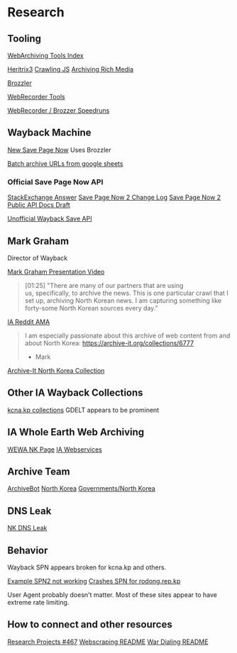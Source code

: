# Research




## Tooling

[WebArchiving Tools Index](https://docs.archivebox.io/en/latest/Web-Archiving-Community.html)

[Heritrix3](https://github.com/internetarchive/heritrix3)
[Crawling JS](https://github.com/internetarchive/heritrix3/wiki/crawling-JavaScript)
[Archiving Rich Media](https://github.com/internetarchive/heritrix3/wiki/Archiving-Rich-Media-Content)


[Brozzler](https://github.com/internetarchive/brozzler)

[WebRecorder Tools](https://webrecorder.net/tools)


[WebRecorder / Brozzer Speedruns](https://ws-dl.blogspot.com/2022/03/2022-03-02-web-archiving-speedruns.html)



## Wayback Machine


[New Save Page Now](http://blog.archive.org/2019/10/23/the-wayback-machines-save-page-now-is-new-and-improved/)
Uses Brozzler


[Batch archive URLs from google sheets](https://archive.org/services/wayback-gsheets/)


### Official Save Page Now API
[StackExchange Answer](https://webapps.stackexchange.com/questions/151299/does-the-internet-wayback-machine-api-support-adding-a-link-to-scrape/151360#151360)
[Save Page Now 2 Change Log](https://docs.google.com/document/d/19RJsRncGUw2qHqGGg9lqYZYf7KKXMDL1Mro5o1Qw6QI/edit)
[Save Page Now 2 Public API Docs Draft](https://docs.google.com/document/d/1Nsv52MvSjbLb2PCpHlat0gkzw0EvtSgpKHu4mk0MnrA/edit)


[Unofficial Wayback Save API](https://github.com/akamhy/waybackpy)


## Mark Graham
Director of Wayback

[Mark Graham Presentation Video](https://rjionline.org/presentation/mark-graham-lightning-rounds-archiving-news-at-the-internet-archive/)
> [01:25] "There are many of our partners that are using us, specifically, to archive the news. This is one particular crawl that I set up, archiving North Korean news. I am capturing something like forty-some North Korean sources every day."


[IA Reddit AMA](https://reddit.com/r/IAmA/comments/9sgf4z/hey_reddit_we_are_the_folks_behind_the_internet/e8olajx/#c)
> I am especially passionate about this archive of web content from and about North Korea: https://archive-it.org/collections/6777
> 
> - Mark


[Archive-It North Korea Collection](https://archive-it.org/collections/6777/?show=Sites&collectionIds=6777)


## Other IA Wayback Collections
[kcna.kp collections](https://web.archive.org/web/collections/20230000000000*/http://kcna.kp/)
GDELT appears to be prominent

## IA Whole Earth Web Archiving

[WEWA NK Page](https://webservices.archive.org/wewa/kp?q=North+Korea&type=web)
[IA Webservices](https://webservices.archive.org/)



## Archive Team

[ArchiveBot](https://wiki.archiveteam.org/index.php/ArchiveBot)
[North Korea](https://wiki.archiveteam.org/index.php/North_Korea)
[Governments/North Korea](https://wiki.archiveteam.org/index.php/ArchiveBot/Governments/North_Korea)



## DNS Leak

[NK DNS Leak](https://github.com/mandatoryprogrammer/NorthKoreaDNSLeak)



## Behavior

Wayback SPN appears broken for kcna.kp and others.

[Example SPN2 not working](https://web.archive.org/save/http://kcna.kp/kp/article/q/abad1068ad4bd5dbd396e909231d648b.kcmsf)
[Crashes SPN for rodong.rep.kp](https://web.archive.org/save/http://www.rodong.rep.kp/ko/index.php?MTJAMjAyMi0xMS0yMS1OMDA3QDNAMUBAMEA1==#)


User Agent probably doesn't matter. Most of these sites appear to have extreme rate limiting.


## How to connect and other resources

[Research Projects #467](https://github.com/mikeizbicki/cmc-csci046/issues/467)
[Webscraping README](https://github.com/mikeizbicki/cmc-csci143/blob/fc72ca9849022e7f20bb84a91cdea49d28e8d37c/future/maybe/week_13/README.md)
[War Dialing README](https://github.com/mikeizbicki/cmc-csci143/tree/fc72ca9849022e7f20bb84a91cdea49d28e8d37c/future/maybe/week_15/lab-wardialing)

